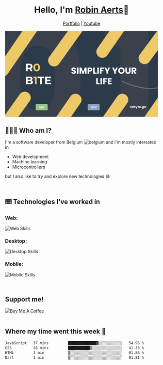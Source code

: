 <h1 align="center">Hello, I'm <a href="https://robyte.ga" target="_blank">Robin Aerts</a>🙌</h1>

<div align="center">
  <a target="_blank" href="https://robyte.ga">Portfolio</a>
  |
  <a target="_blank" href="https://www.youtube.com/channel/UCo98-m_pFHFvA_0AjzqhZeA">Youtube</a>
</div>
<br/>

<div align="center">
<img src="https://github.com/robinaerts/robinaerts/blob/main/assets/banner.png?raw=true"/>
</div>
  
## 🤷🏼‍♂️ Who am I?
I'm a software developer from Belgium ![belgium](https://github.com/yammadev/flag-icons/blob/master/png/BE.png) and I'm mostly interested in

- Web development
- Machine learning
- Microcontrollers

 but I also like to try and explore new technologies :smile:
 
<br/>

## ⌨️ Technologies I've worked in
### Web:

![Web Skills](https://skills.thijs.gg/icons?i=html,css,js,react,next,firebase,mongo,nodejs&theme=light)

### Desktop:

![Desktop Skills](https://skills.thijs.gg/icons?i=cpp,cs,python)

### Mobile:

![Mobile Skills](https://skills.thijs.gg/icons?i=dart,flutter)


<br/>

## Support me!

<a href="https://www.buymeacoffee.com/robinaerts" target="_blank"><img src="https://cdn.buymeacoffee.com/buttons/v2/default-yellow.png" alt="Buy Me A Coffee" style="height: 60px !important;width: 217px !important;" ></a>
<br/>
<br/>

## Where my time went this week 🦜

<!--START_SECTION:waka-->

```text
JavaScript   37 mins         █████████████▓░░░░░░░░░░░   54.96 %
CSS          28 mins         ██████████▒░░░░░░░░░░░░░░   41.35 %
HTML         1 min           ▒░░░░░░░░░░░░░░░░░░░░░░░░   01.88 %
Dart         1 min           ▒░░░░░░░░░░░░░░░░░░░░░░░░   01.81 %
```

<!--END_SECTION:waka-->
